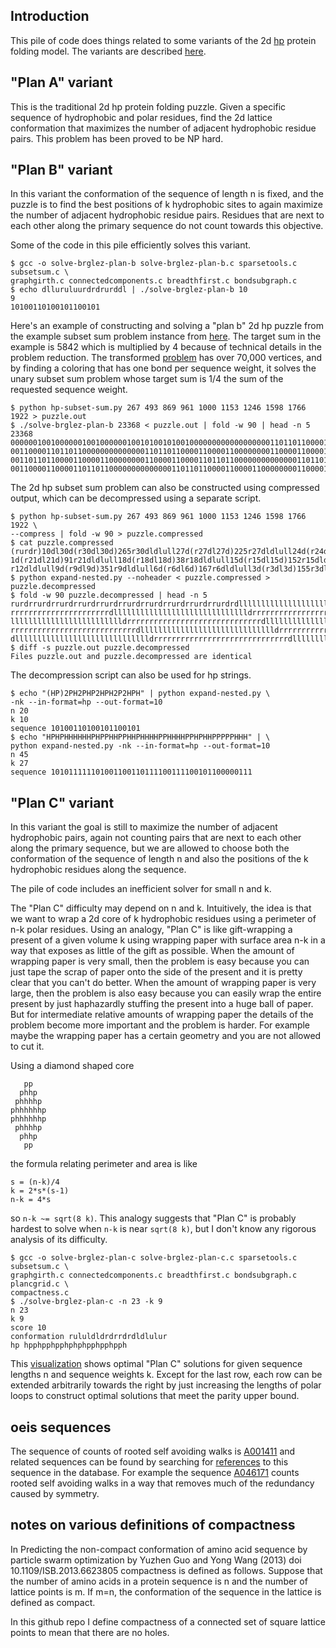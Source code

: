 Introduction
------------

This pile of code does things related to some variants of the 2d
[hp](http://en.wikipedia.org/wiki/Hydrophobic-polar_protein_folding_model)
protein folding model.
The variants are described [here](http://arxiv.org/abs/1309.7508).

"Plan A" variant
----------------

This is the traditional 2d hp protein folding puzzle.
Given a specific sequence of hydrophobic and polar residues,
find the 2d lattice conformation that maximizes the number of
adjacent hydrophobic residue pairs.
This problem has been proved to be NP hard.


"Plan B" variant
----------------

In this variant the conformation of the sequence of length n is fixed,
and the puzzle is to find the best positions of k hydrophobic sites
to again maximize the number of adjacent hydrophobic residue pairs.
Residues that are next to each other along the primary sequence
do not count towards this objective.

Some of the code in this pile efficiently solves this variant.

```
$ gcc -o solve-brglez-plan-b solve-brglez-plan-b.c sparsetools.c subsetsum.c \
graphgirth.c connectedcomponents.c breadthfirst.c bondsubgraph.c
$ echo dlluruluurdrdrurddl | ./solve-brglez-plan-b 10
9
10100110100101100101
```

Here's an example of constructing and solving a "plan b" 2d hp puzzle
from the example subset sum problem instance from
[here](http://www.math.sunysb.edu/~scott/blair/Subset_sum_problems_are.html).
The target sum in the example is 5842 which is multiplied by 4
because of technical details in the problem reduction.  The transformed
[problem](https://raw.github.com/argriffing/hp/master/puzzle.out)
has over 70,000 vertices, and by finding a coloring
that has one bond per sequence weight,
it solves the unary subset sum problem whose target sum
is 1/4 the sum of the requested sequence weight.

```
$ python hp-subset-sum.py 267 493 869 961 1000 1153 1246 1598 1766 1922 > puzzle.out
$ ./solve-brglez-plan-b 23368 < puzzle.out | fold -w 90 | head -n 5
23368
000000100100000010010000001001010010100100000000000000000011011011000011000011000000001100
001100001101101100000000000000110110110000110000110000000011000011000011011011000000000000
001101101100001100001100000000110000110000110110110000000000000011011011000011000011000000
001100001100001101101100000000000000110110110000110000110000000011000011000011011011000000
```

The 2d hp subset sum problem can also be constructed using compressed output,
which can be decompressed using a separate script.

```
$ python hp-subset-sum.py 267 493 869 961 1000 1153 1246 1598 1766 1922 \
--compress | fold -w 90 > puzzle.compressed
$ cat puzzle.compressed
(rurdr)10dl30d(r30dl30d)265r30dldlull27d(r27dl27d)225r27dldlull24d(r24dl24d)375r24dldlull2
1d(r21dl21d)91r21dldlull18d(r18dl18d)38r18dldlull15d(r15dl15d)152r15dldlull12d(r12dl12d)92
r12dldlull9d(r9dl9d)351r9dldlull6d(r6dl6d)167r6dldlull3d(r3dl3d)155r3dldlul
$ python expand-nested.py --noheader < puzzle.compressed > puzzle.decompressed
$ fold -w 90 puzzle.decompressed | head -n 5
rurdrrurdrrurdrrurdrrurdrrurdrrurdrrurdrrurdrrurdrdlllllllllllllllllllllllllllllldrrrrrrrr
rrrrrrrrrrrrrrrrrrrrrrdlllllllllllllllllllllllllllllldrrrrrrrrrrrrrrrrrrrrrrrrrrrrrrdlllll
llllllllllllllllllllllllldrrrrrrrrrrrrrrrrrrrrrrrrrrrrrrdlllllllllllllllllllllllllllllldrr
rrrrrrrrrrrrrrrrrrrrrrrrrrrrdlllllllllllllllllllllllllllllldrrrrrrrrrrrrrrrrrrrrrrrrrrrrrr
dlllllllllllllllllllllllllllllldrrrrrrrrrrrrrrrrrrrrrrrrrrrrrrdlllllllllllllllllllllllllll
$ diff -s puzzle.out puzzle.decompressed
Files puzzle.out and puzzle.decompressed are identical
```

The decompression script can also be used for hp strings.

```
$ echo "(HP)2PH2PHP2HPH2P2HPH" | python expand-nested.py \
-nk --in-format=hp --out-format=10
n 20
k 10
sequence 10100110100101100101
$ echo "HPHPHHHHHHPHPPHHPPHHPHHHHPPHHHHPPHPHHPPPPPHHH" | \
python expand-nested.py -nk --in-format=hp --out-format=10
n 45
k 27
sequence 101011111101001100110111100111100101100000111
```

"Plan C" variant
--------------

In this variant the goal is still to maximize the number of
adjacent hydrophobic pairs, again not counting pairs that are next to each
other along the primary sequence, but we are allowed to choose
both the conformation of the sequence of length n
and also the positions of the k hydrophobic residues along the sequence.

The pile of code includes an inefficient solver for small n and k.

The "Plan C" difficulty may depend on n and k.
Intuitively, the idea is that we want to wrap a 2d core of k
hydrophobic residues using a perimeter of n-k polar residues.
Using an analogy, "Plan C" is like gift-wrapping a present
of a given volume k using wrapping paper with surface area n-k
in a way that exposes as little of the gift as possible.
When the amount of wrapping paper is very small,
then the problem is easy because you can just tape the scrap of paper
onto the side of the present and it is pretty clear that you can't do better.
When the amount of wrapping paper is very large,
then the problem is also easy because you can easily wrap the entire
present by just haphazardly stuffing the present into a huge ball of paper.
But for intermediate relative amounts of wrapping paper
the details of the problem become more important and the problem is harder.
For example maybe the wrapping paper has a certain geometry and you
are not allowed to cut it.

Using a diamond shaped core

```
   pp
  phhp
 phhhhp
phhhhhhp
phhhhhhp
 phhhhp
  phhp
   pp
```

the formula relating perimeter and area is like

```
s = (n-k)/4
k = 2*s*(s-1)
n-k = 4*s
```

so `n-k ~= sqrt(8 k)`.
This analogy suggests that "Plan C" is probably hardest to solve
when `n-k` is near `sqrt(8 k)`,
but I don't know any rigorous analysis of its difficulty.

```
$ gcc -o solve-brglez-plan-c solve-brglez-plan-c.c sparsetools.c subsetsum.c \
graphgirth.c connectedcomponents.c breadthfirst.c bondsubgraph.c plancgrid.c \
compactness.c
$ ./solve-brglez-plan-c -n 23 -k 9
n 23
k 9
score 10
conformation rululdldrdrrdrdldlulur
hp hpphpphpphphphpphpphpph
```

This [visualization](http://bl.ocks.org/argriffing/7619198)
shows optimal "Plan C" solutions for given sequence lengths n
and sequence weights k.
Except for the last row,
each row can be extended arbitrarily towards the right
by just increasing the lengths of polar loops
to construct optimal solutions that meet the parity upper bound.


oeis sequences
--------------

The sequence of counts of rooted self avoiding walks is
[A001411](https://oeis.org/A001411)
and related sequences can be found by searching for
[references](https://oeis.org/search?q=A001411)
to this sequence in the database.
For example the sequence
[A046171](https://oeis.org/A046171)
counts rooted self avoiding walks in a way that removes
much of the redundancy caused by symmetry.


notes on various definitions of compactness
-------------------------------------------

In
Predicting the non-compact conformation of amino acid sequence by
particle swarm optimization
by Yuzhen Guo and Yong Wang (2013)
doi 10.1109/ISB.2013.6623805
compactness is defined as follows.
Suppose that the number of amino acids in a protein sequence is n
and the number of lattice points is m.
If m=n, the conformation of the sequence in the lattice is defined as compact.

In this github repo I define compactness of a connected set of square lattice
points to mean that there are no holes.

